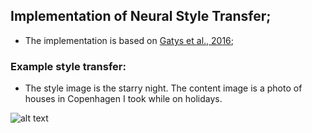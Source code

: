 ## Implementation of Neural Style Transfer;

* The implementation is based on [Gatys et al., 2016](https://www.cv-foundation.org/openaccess/content_cvpr_2016/papers/Gatys_Image_Style_Transfer_CVPR_2016_paper.pdf);

### Example style transfer:

* The style image is the starry night. The content image is a photo of houses in Copenhagen I took while on holidays.


![alt text](https://github.com/mariovas3/comp_vision_repro/tree/master/style_transfer_repro/data/images/houses_denmark_540p_350iter.jpg)

